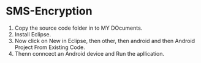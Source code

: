 SMS-Encryption
==========
1. Copy the source code folder in to MY DOcuments.    
2. Install Eclipse.    
3. Now click on New in Eclipse, then other, then android and then Android Project From Existing Code.
4. Thenn conncect an Android device and Run the apllication.
